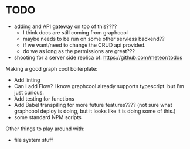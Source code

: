 # TODO

* adding and API gateway on top of this????
  * I think docs are still coming from graphcool
  * maybe needs to be run on some other servless backend??
  * if we want/need to change the CRUD api provided.
  * do we as long as the permissions are great???
* shooting for a server side replica of: https://github.com/meteor/todos

Making a good graph cool boilerplate:

* Add linting
* Can I add Flow? I know graphcool already supports typescript.
but I'm just curious.
* Add testing for functions
* Add Babel transpiling for more future features???? (not sure what graphcool deploy is doing, but it looks like it is doing some of this.)
* some standard NPM scripts

Other things to play around with:

*  file system stuff
